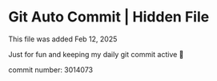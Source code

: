 # Git Auto Commit | Hidden File

This file was added Feb 12, 2025

Just for fun and keeping my daily git commit active 🤪

commit number: 3014073
